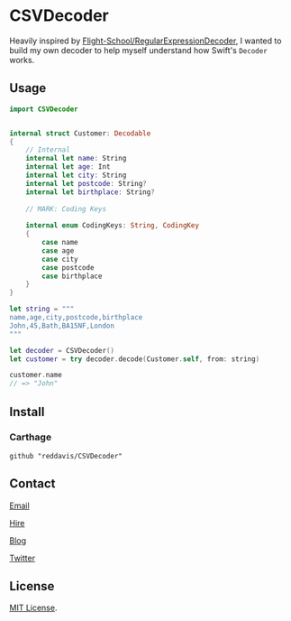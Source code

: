 # CSVDecoder

Heavily inspired by [Flight-School/RegularExpressionDecoder](https://github.com/Flight-School/RegularExpressionDecoder), I wanted to build my own decoder to help myself understand how Swift's `Decoder` works.

## Usage

```swift
import CSVDecoder


internal struct Customer: Decodable
{
    // Internal
    internal let name: String
    internal let age: Int
    internal let city: String
    internal let postcode: String?
    internal let birthplace: String?
    
    // MARK: Coding Keys
    
    internal enum CodingKeys: String, CodingKey
    {
        case name
        case age
        case city
        case postcode
        case birthplace
    }
}

let string = """
name,age,city,postcode,birthplace
John,45,Bath,BA15NF,London
"""

let decoder = CSVDecoder()
let customer = try decoder.decode(Customer.self, from: string)

customer.name
// => "John"
```

## Install

### Carthage

```
github "reddavis/CSVDecoder"
```

## Contact

[Email](mailto:me@red.to)

[Hire](https://red.to)

[Blog](https://blog.red.to)

[Twitter](http://twitter.com/reddavis)

## License

[MIT License](http://www.opensource.org/licenses/MIT).
